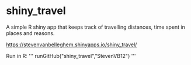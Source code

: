 # shiny_travel

A simple R shiny app that keeps track of travelling distances, time spent in places and reasons.

https://stevenvanbelleghem.shinyapps.io/shiny_travel/

Run in R:
'''
runGitHub("shiny_travel","StevenVB12")
'''
